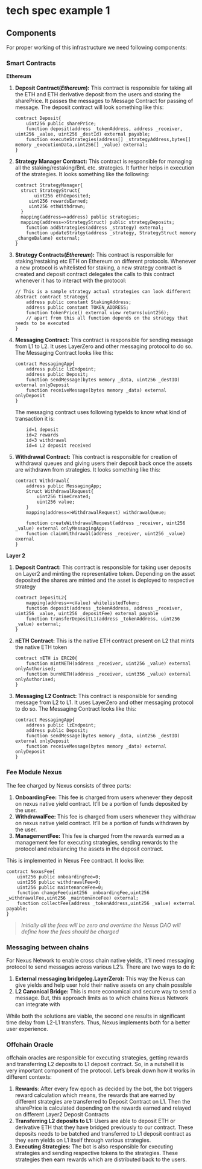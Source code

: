 # tech spec example 1


## Components

For proper working of this infrastructure we need following components:

### Smart Contracts

**Ethereum**

1. **Deposit Contract(_Ethereum_):** This contract is responsible for taking all the ETH and ETH derivative deposit from the users and storing the sharePrice. It passes the messages to Message Contract for passing of message. The deposit contract will look something like this:
    
    ```solidity
    contract Deposit{
    	uint256 public sharePrice;
    	function deposit(address _tokenAddress, address _receiver, uint256 _value, uint256 _destId) external payable;
    	function executeStrategies(address[] _strategyAddress,bytes[] memory _executionData,uint256[] _value) external;
    }
    ```
    
2. **Strategy Manager Contract:** This contract is responsible for managing all the staking/restaking/BnL etc. strategies. It further helps in execution of the strategies. It looks something like the following:
    
    ```solidity
    contract StrategyManager{
      struct StrategyStruct{
    	   uint256 ethDeposited;
         uint256 rewardsEarned;
         uint256 ethWithdrawn;
      }
      mapping(address=>address) public strategies;
      mapping(address=>StrategyStruct) public strategyDeposits;
    	function addStrategies(address _strategy) external;
    	function updateStratgy(address _strategy, StrategyStruct memory _changeBalane) external;
    }
    ```
    
3. **Strategy Contracts(_Ethereum_):** This contract is responsible for staking/restaking etc ETH on Ethereum on different protocols. Whenever a new protocol is whitelisted for staking, a new strategy contract is created and deposit contract delegates the calls to this contract whenever it has to interact with the protocol:
    
    ```solidity
    // This is a sample strategy actual strategies can look different
    abstract contract Strategy{
    	address public constant StakingAddress;
    	address public constant TOKEN_ADDRESS;
    	function tokenPrice() external view returns(uint256);
    	// apart from this all function depends on the strategy that needs to be executed
    }
    ```
    
4. **Messaging Contract:** This contract is responsible for sending message from L1 to L2. It uses LayerZero and other messaging protocol to do so. The Messaging Contract looks like this:
    
    ```solidity
    contract MessagingApp{
    	address public lzEndpoint;
    	address public Deposit;
    	function sendMessage(bytes memory _data, uint256 _destID) external onlyDeposit
    	function receiveMessage(bytes memory _data) external onlyDeposit
    }
    ```
    
    The messaging contract uses following typeIds to know what kind of transaction it is:
    
    ```solidity
        id=1 deposit
        id=2 rewards
        id=3 withdrawal
        id=4 L2 deposit received
    ```
    
5. **Withdrawal Contract:** This contract is responsible for creation of withdrawal queues and giving users their deposit back once the assets are withdrawn from strategies. It looks something like this:
    
    ```solidity
    contract Withdrawal{
    	address public MessagingApp;
    	Struct WithdrawalRequest{
    		uint256 timeCreated;
    		uint256 value;
    	}
    	mapping(address=>WithdrawalRequest) withdrawalQueue;
    	
    	function createWithdrawalRequest(address _receiver, uint256 _value) external onlyMessagingApp;
    	function claimWithdrawal(address _receiver, uint256 _value) exernal
    }
    ```
    

**Layer 2**

1. **Deposit Contract:** This contract is responsible for taking user deposits on Layer2 and minting the representative token. Depending on the asset deposited the shares are minted and the asset is deployed to respective strategy
    
    ```solidity
    contract DepositL2{
    	mapping(address=>cValue) whitelistedToken;
    	function deposit(address _tokenAddress, address _receiver, uint256 _value, uint256 _depositFee) external payable
    	function transferDepositL1(address _tokenAddress, uint256 _value) external;
    }
    ```
    
2. **nETH Contract:** This is the native ETH contract present on L2 that mints the native ETH token
    
    ```solidity
    contract nETH is ERC20{
    	function mintNETH(address _receiver, uint256 _value) external onlyAuthorised; 
    	function burnNETH(address _receiver, uint356 _value) external onlyAuthorised;
    }
    ```
    
3. **Messaging L2 Contract:** This contract is responsible for sending message from L2 to L1. It uses LayerZero and other messaging protocol to do so. The Messaging Contract looks like this:
    
    ```solidity
    contract MessagingApp{
    	address public lzEndpoint;
    	address public Deposit;
    	function sendMessage(bytes memory _data, uint256 _destID) external onlyDeposit
    	function receiveMessage(bytes memory _data) external onlyDeposit
    }
    ```
    

### Fee Module Nexus

The fee charged by Nexus consists of three parts:

1. **OnboardingFee:** This fee is charged from users whenever they deposit on nexus native yield contract. It’ll be a portion of funds deposited by the user.
2. **WithdrawalFee:** This fee is charged from users whenever they withdraw on nexus native yield contract. It’ll be a portion of funds withdrawn by the user.
3. **ManagementFee:** This fee is charged from the rewards earned as a management fee for executing strategies, sending rewards to the protocol and rebalancing the assets in the deposit contract.

This is implemented in Nexus Fee contract. It looks like:

```solidity
contract NexusFee{
    uint256 public onboardingFee=0;
    uint256 public withdrawalFee=0;
    uint256 public maintenanceFee=0;
    function changeFee(uint256 _onboardingFee,uint256 _withdrawalFee,uint256 _maintenanceFee) external;
    function collectFee(address _tokenAddress,uint256 _value) external payable;
}
```

> _Initially all the fees will be zero and overtime the Nexus DAO will define how the fees should be charged_

### Messaging between chains

For Nexus Network to enable cross chain native yields, it’ll need messaging protocol to send messages across various L2’s. There are two ways to do it:

1. **External messaging bridge(eg.LayerZero):** This way the Nexus can give yields and help user hold their native assets on any chain possible
2. **L2 Canonical Bridge:** This is more economical and secure way to send a message. But, this approach limits as to which chains Nexus Network can integrate with

While both the solutions are viable, the second one results in significant time delay from L2-L1 transfers. Thus, Nexus implements both for a better user experience.

### Offchain Oracle

offchain oracles are responsible for executing strategies, getting rewards and transferring L2 deposits to L1 deposit contract. So, in a nutshell it is very important component of the protocol. Let’s break down how it works in different contexts:

1. **Rewards**: After every few epoch as decided by the bot, the bot triggers reward calculation which means, the rewards that are earned by different strategies are transferred to Deposit Contract on L1. Then the sharePrice is calculated depending on the rewards earned and relayed on different Layer2 Deposit Contracts
2. **Transferring L2 deposits to L1:** Users are able to deposit ETH or derivative ETH that they have bridged previously to our contract. These deposits needs to be batched and transferred to L1 deposit contract as they earn yields on L1 itself through various strategies.
3. **Executing Strategies:** The bot is also responsible for executing strategies and sending respective tokens to the strategies. These strategies then earn rewards which are distributed back to the users.
